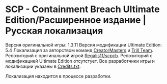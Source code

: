 # SCP - Containment Breach Ultimate Edition/Расширенное издание | Русская локализация

Версия оригинальной игры: 1.3.11
Версия модификации Ultimate Edition: 5.4
Локализация за авторством команд [CreatorMasters] и [Trill Team].
Репозиторий с оригинальной игрой [Regalis11/scpcb][OriginalRep].
Репозиторий с модификацией Ultimate Edition отсутстует.
Все разработчики игры и локализации указаны в [Credits.txt].

<!--Скачать уже готовую русскую версию можно на [русскоязычном сайте][scpcbgame.ru].-->
Локализация находится в процессе разработки.

[CreatorMasters]: <https://vk.com/creatormteam>
[Trill Team]: <https://vk.com/trill_team>
[Credits.txt]: <https://github.com/Oleg720/scpcb-rus-ue/blob/5.4/Credits.txt>
[OriginalRep]: <https://github.com/Regalis11/scpcb>
[scpcbgame.ru]: <https://scpcbgame.ru>